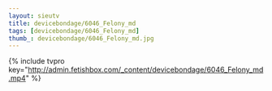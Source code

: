 ```yaml
--- 
layout: sieutv
title: devicebondage/6046_Felony_md
tags: [devicebondage/6046_Felony_md]
thumb_: devicebondage/6046_Felony_md.jpg
---
```

{% include tvpro key="http://admin.fetishbox.com/_content/devicebondage/6046_Felony_md.mp4" %} 
